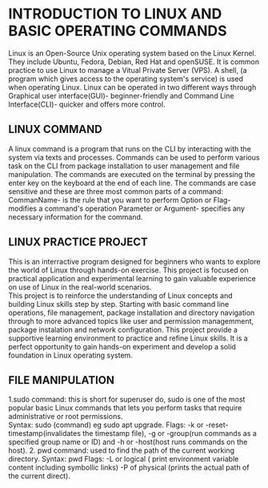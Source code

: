 # INTRODUCTION TO LINUX AND BASIC OPERATING COMMANDS
Linux is an Open-Source Unix operating system based on the Linux Kernel. They include Ubuntu, Fedora, Debian, Red Hat and openSUSE. It is common practice to use Linux to manage a Vitual Private Server (VPS). A shell, (a program which gives access to the operating system's service) is used when operating Linux. Linux can be operated in two different ways through Graphical user interface(GUI)- beginner-friendly and Command Line Interface(CLI)- quicker and offers more control.
## LINUX COMMAND
A linux command is a program that runs on the CLI by interacting with the system via texts and processes. Commands can be used to perform various task on the CLI from package installation to user management and file manipulation. The commands are executed on the terminal by pressing the enter key on the keyboard at the end of each line. The commands are case sensitive and these are three most common parts of a command:
CommanName- is the rule that you want to perform
Option or Flag- modifies a command's operation 
Parameter or Argument- specifies any  necessary information for the command.    
## LINUX PRACTICE PROJECT
 This is an interractive program designed for beginners who wants to explore the world of Linux through hands-on exercise. This project is focused on practical application and experimental learning to gain valuable experience on use of Linux in the real-world scenarios.  
This project is to reinforce the understanding of Linux concepts and building Linux skills step by step. Starting with basic command line operations, file management, package installation and directory navigation through to more advanced topics like user and permission managemment, package instalation and network configuration.
This project provide a supportive learning environment to practice and refine Linux skills. It is a perfect opportunity to gain hands-on experiment and develop a solid foundation in Linux operating system.
## FILE MANIPULATION
1.sudo command: this is short for superuser do, sudo is one of the most popular basic Linux commands that lets you perform tasks that require administrative or root permissions.  
Syntax: sudo (command) eg sudo apt upgrade. 
Flags: -k or -reset-timestamp(invalidates the timestamp file), -g or -group(run commands as a specified group name or ID) and -h or -host(host runs commands on the host).
2. pwd command: used to find the path of the current working directory.
Syntax: pwd 
Flags: -L or logical ( print environment variable content including symbollic links) -P of physical (prints the actual path of the current direct).
     
